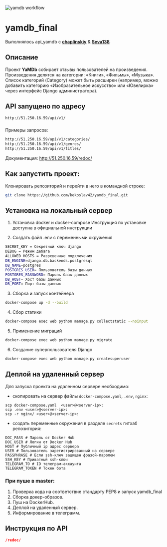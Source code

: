 ![yamdb workflow](https://github.com/kekoslav42/yamdb_final/workflows/yamdb_workflow/badge.svg)
# yamdb_final

Выполнялось api_yamdb с **[chaplinskiy](https://github.com/chaplinskiy)** & **[Seva138](https://github.com/Seva138)**
## Описание

Проект **YaMDb** собирает отзывы пользователей на произведения. 
Произведения делятся на категории: «Книги», «Фильмы», «Музыка». 
Список категорий (Category) может быть расширен (например, можно добавить категорию 
«Изобразительное искусство» или «Ювелирка» через интерфейс Django администратора).

## API запущено по адресу
```bash
http://51.250.16.59/api/v1/
```

###
Примеры запросов:
```bash
http://51.250.16.59/api/v1/categories/
http://51.250.16.59/api/v1/genres/
http://51.250.16.59/api/v1/titles/
```
Документация:
http://51.250.16.59/redoc/


## Как запустить проект:

Клонировать репозиторий и перейти в него в командной строке:

```bash
git clone https://github.com/kekoslav42/yamdb_final.git
```

## Установка на локальный сервер
1. Установка docker и docker-compose
Инструкция по установке доступна в официальной инструкции

2. Создать файл .env с переменными окружения

```bash
SECRET_KEY = Секретный ключ django
DEBUG = Режим дебага
ALLOWED_HOSTS = Разрешенные подключения
DB_ENGINE=django.db.backends.postgresql
DB_NAME=postgres
POSTGRES_USER= Пользователь базы данных
POSTGRES_PASSWORD= Пароль базы данных
DB_HOST= Хост базы данных
DB_PORT= Порт базы данных
```

3. Сборка и запуск контейнера

```bash
docker-compose up -d --build
```

4. Сбор статики

```bash
docker-compose exec web python manage.py collectstatic --noinput
```
5. Применение миграций

```bash
docker-compose exec web python manage.py migrate
```

6. Создание суперпользователя Django

```bash
docker-compose exec web python manage.py createsuperuser
```

## Деплой на удаленный сервер
Для запуска проекта на удаленном сервере необходимо:
- скопировать на сервер файлы `docker-compose.yaml`, `.env`, `nginx`:
```
scp docker-compose.yaml  <user>@<server-ip>:
scp .env <user>@<server-ip>:
scp -r nginx/ <user>@<server-ip>:

```
- создать переменные окружения в разделе `secrets` гитхаб репозитория:
```
DOC_PASS # Пароль от Docker Hub
DOC_USER # Логин от Docker Hub
HOST # Публичный ip адрес сервера
USER # Пользователь зарегистрированный на сервере
PASSPHRASE # Если ssh-ключ защищен фразой-паролем
SSH_KEY # Приватный ssh-ключ
TELEGRAM_TO # ID телеграм-аккаунта
TELEGRAM_TOKEN # Токен бота
```

### При пуше в master:
1. Проверка кода на соответствие стандарту PEP8 и запуск yamdb_final
2. Сборка докер-образов.
3. Пуш на DockerHub.
3. Деплой на удаленный сервер.
4. Информирование в телеграмм.


## Инструкция по API
```json
/redoc/
```
